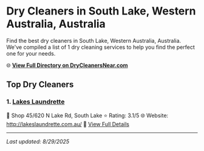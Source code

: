# Dry Cleaners in South Lake, Western Australia, Australia

Find the best dry cleaners in South Lake, Western Australia, Australia. We've compiled a list of 1 dry cleaning services to help you find the perfect one for your needs.

🌐 **[View Full Directory on DryCleanersNear.com](https://drycleanersnear.com/city/Australia/Western%20Australia/South%20Lake)**

## Top Dry Cleaners

### 1. [Lakes Laundrette](https://drycleanersnear.com/dryCleaner/68ad16bd1d9ee695c9253391/lakes-laundrette)
📍 Shop 45/620 N Lake Rd, South Lake
⭐ Rating: 3.1/5
🌐 Website: http://lakeslaundrette.com.au/
🔗 [View Full Details](https://drycleanersnear.com/dryCleaner/68ad16bd1d9ee695c9253391/lakes-laundrette)


---

*Last updated: 8/29/2025*
